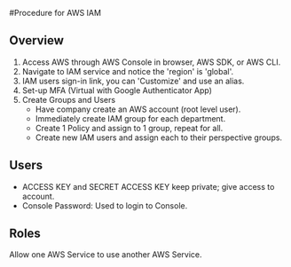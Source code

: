 #Procedure for AWS IAM 

## Overview
1. Access AWS through AWS Console in browser, AWS SDK, or AWS CLI.
2. Navigate to IAM service and notice the 'region' is 'global'.
3. IAM users sign-in link, you can 'Customize' and use an alias. 
4. Set-up MFA (Virtual with Google Authenticator App)
5. Create Groups and Users
   	- Have company create an AWS account (root level user).
    - Immediately create IAM group for each department.
    - Create 1 Policy and assign to 1 group, repeat for all.
    - Create new IAM users and assign each to their perspective groups.

## Users
* ACCESS KEY and SECRET ACCESS KEY keep private; give access to account.
* Console Password: Used to login to Console.

## Roles
Allow one AWS Service to use another AWS Service. 
